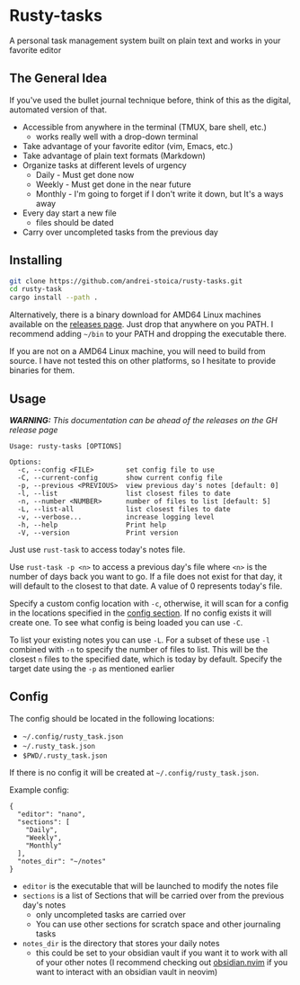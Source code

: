 # Rusty-tasks

A personal task management system built on plain text and works in your favorite editor


## The General Idea

If you've used the bullet journal technique before, think of this as the
digital, automated version of that.

- Accessible from anywhere in the terminal (TMUX, bare shell, etc.)
    * works really well with a drop-down terminal
- Take advantage of your favorite editor (vim, Emacs, etc.)
- Take advantage of plain text formats (Markdown)
- Organize tasks at different levels of urgency
    * Daily - Must get done now
    * Weekly - Must get done in the near future
    * Monthly - I'm going to forget if I don't write it down, but It's a ways away
- Every day start a new file 
    * files should be dated
- Carry over uncompleted tasks from the previous day


## Installing 

```bash
git clone https://github.com/andrei-stoica/rusty-tasks.git
cd rusty-task
cargo install --path .
```

Alternatively, there is a binary download for AMD64 Linux machines available 
on the [releases page](https://github.com/andrei-stoica/rusty-tasks/releases).
Just drop that anywhere on you PATH. I recommend adding `~/bin` to your PATH
and dropping the executable there.

If you are not on a AMD64 Linux machine, you will need to build from source.
I have not tested this on other platforms, so I hesitate to provide binaries
for them.

## Usage
***WARNING:*** *This documentation can be ahead of the releases on the GH release page*
```help
Usage: rusty-tasks [OPTIONS]

Options:
  -c, --config <FILE>        set config file to use
  -C, --current-config       show current config file
  -p, --previous <PREVIOUS>  view previous day's notes [default: 0]
  -l, --list                 list closest files to date
  -n, --number <NUMBER>      number of files to list [default: 5]
  -L, --list-all             list closest files to date
  -v, --verbose...           increase logging level
  -h, --help                 Print help
  -V, --version              Print version
```

Just use `rust-task` to access today's notes file.

Use `rust-task -p <n>` to access a previous day's file where `<n>` is the number
of days back you want to go. If a file does not exist for that day, it will
default to the closest to that date. A value of 0 represents today's file.

Specify a custom config location with `-c`, otherwise, it will scan for a config
in the locations specified in the [config section](#config). If no config
exists it will create one. To see what config is being loaded you can use `-C`.

To list your existing notes you can use `-L`. For a subset of these use
`-l` combined with `-n` to specify the number of files to list. This will be
the closest `n` files to the specified date, which is today by default. Specify
the target date using the `-p` as mentioned earlier

## Config

The config should be located in the following locations:

- `~/.config/rusty_task.json`
- `~/.rusty_task.json`
- `$PWD/.rusty_task.json`

If there is no config it will be created at `~/.config/rusty_task.json`.

Example config:
```
{
  "editor": "nano",
  "sections": [
    "Daily",
    "Weekly",
    "Monthly"
  ],
  "notes_dir": "~/notes"
}
```

- `editor` is the executable that will be launched to modify the notes file
- `sections` is a list of Sections that will be carried over from the previous
day's notes
    * only uncompleted tasks are carried over
    * You can use other sections for scratch space and other journaling tasks
- `notes_dir` is the directory that stores your daily notes 
    * this could be set to your obsidian vault if you want it to work with
      all of your other notes (I recommend checking out [obsidian.nvim](https://github.com/epwalsh/obsidian.nvim)
      if you want to interact with an obsidian vault in neovim)

